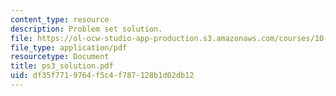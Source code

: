 ```yaml
---
content_type: resource
description: Problem set solution.
file: https://ol-ocw-studio-app-production.s3.amazonaws.com/courses/10-675j-computational-quantum-mechanics-of-molecular-and-extended-systems-fall-2004/df35f7719764f5c4f787128b1d02db12_ps3_solution.pdf
file_type: application/pdf
resourcetype: Document
title: ps3_solution.pdf
uid: df35f771-9764-f5c4-f787-128b1d02db12
---
```

